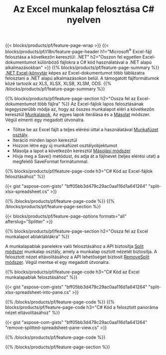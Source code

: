 ﻿---
title: Az Excel munkalap felosztása C# nyelven
url: /hu/net/splitter/
description: C# forráskód, amely elmagyarázza, hogyan lehet a Microsoft Excel fájlokat több fájlra felosztani a Visual C#.NET alkalmazásokban
---
{{< blocks/products/pf/feature-page-wrap >}}
{{< blocks/products/pf/i18n/feature-page-header h1="Microsoft<sup>&reg;</sup> Excel-fájl felosztása a következőn keresztül: .NET" h2="Osszon fel egyetlen Excel-dokumentumot különböző fájlokra a C# kód használatával a .NET alapú alkalmazásokban" >}}
{{% blocks/products/pf/feature-page-summary %}}
[.NET Excel-könyvtár](/cells/net/) képes az Excel-dokumentumot több táblázatra felosztani a .NET alapú alkalmazásokon belül. A támogatott fájlformátumok közé tartozik az XLS, XLSX, XLSB, XLSM, ODS.
{{% /blocks/products/pf/feature-page-summary %}}

{{% blocks/products/pf/feature-page-section h2="Ossza fel az Excel-dokumentumot több fájlra" %}}
Az Excel-fájlok lapos felosztásának legegyszerűbb módja az, hogy az összes munkalapot eléri a következőn keresztül [Munkalapok](https://apireference.aspose.com/cells/net/aspose.cells/workbook/properties/worksheets), Az egyes lapok iterálása és a [Másolat](https://apireference.aspose.com/cells/net/aspose.cells/worksheet/methods/copy) módszer. Végül elmenti egy megadott útvonalra. 

+ Töltse be az Excel fájlt a teljes elérési úttal a használatával [Munkafüzet osztály](https://apireference.aspose.com/cells/net/aspose.cells/workbook).
+ Iteráció minden lapon keresztül
+ Hozzon létre egy új munkafüzet osztályobjektumot
+ Másolja a lapot a következőn keresztül [Másolási módszer](https://apireference.aspose.com/cells/net/aspose.cells/worksheet/methods/copy)
+ Hívja meg a Save() metódust, és adja át a fájlnevet (teljes elérési utat) a megfelelő SaveFormat formátummal.

{{% blocks/products/pf/feature-page-code h3="C# Kód az Excel-fájlok felosztásához" %}}

{{< gist "aspose-com-gists" "bff05bb3d479c29ac0aa116d1a641264" "split-xlsx-spreadsheet.cs" >}}

{{% /blocks/products/pf/feature-page-code %}}
{{% /blocks/products/pf/feature-page-section %}}

{{< blocks/products/pf/feature-page-options formats="all" afterslug="Splitter" >}}

{{% blocks/products/pf/feature-page-section h2="Ossza fel az Excel munkalapot ablaktáblákra" %}}

A munkalapablak panelekre való felosztásához a API biztosítja [Split módszer](https://apireference.aspose.com/cells/net/aspose.cells/worksheet/methods/split) munkalap osztály, amely a munkalap osztott nézetét biztosítja. A felosztott nézet eltávolításához a API lehetőséget biztosít [RemoveSplit módszer](https://apireference.aspose.com/cells/net/aspose.cells/worksheet/methods/removesplit). Végül mentse el egy megadott útvonalra. 

{{% blocks/products/pf/feature-page-code h3="C# Kód az Excel munkalapablak felosztásához" %}}

{{< gist "aspose-com-gists" "bff05bb3d479c29ac0aa116d1a641264" "split-xlsx-spreadsheet-into-pane.cs" >}}

{{% /blocks/products/pf/feature-page-code %}}
{{% blocks/products/pf/feature-page-code h3="C# Kód a felosztott panoráma nézet eltávolításához" %}}

{{< gist "aspose-com-gists" "bff05bb3d479c29ac0aa116d1a641264" "remove-splitted-spreadsheet-pane-view.cs" >}}

{{% /blocks/products/pf/feature-page-code %}}

{{% /blocks/products/pf/feature-page-section %}}
